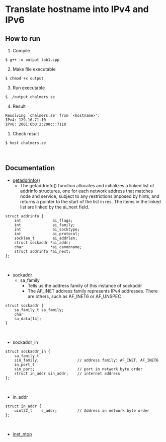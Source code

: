 # Translate hostname into IPv4 and IPv6

## How to run
1. Compile 
```
$ g++ -o output lab1.cpp
```

2. Make file executable
```
$ chmod +x output
```

3. Run executable
```
$ ./output chalmers.se
```

4. Result
```
Resolving `chalmers.se' from `<hostname>':
IPv4: 129.16.71.10
IPv6: 2001:6b0:2:200c::7110
```

1. Check result
```
$ host chalmers.se
```

</br>

## Documentation

- [getaddrinfo()](http://man7.org/linux/man-pages/man3/getaddrinfo.3.html)
  - The getaddrinfo() function allocates and initializes a linked list of addrinfo structures, one for each network address that matches node and service, subject to any restrictions imposed by hints, and returns a pointer to the start of the list in res.  The items in the linked list are linked by the ai_next field.

```
struct addrinfo {
    int              ai_flags;
    int              ai_family;
    int              ai_socktype;
    int              ai_protocol;
    socklen_t        ai_addrlen;
    struct sockaddr *ai_addr;
    char            *ai_canonname;
    struct addrinfo *ai_next;
};
```

</br>

- sockaddr
  - sa_family 
    - Tells us the address family of this instance of sockaddr
    - The AF_INET address family represents IPv4 addresses. There are others, such as AF_INET6 or AF_UNSPEC
```
struct sockaddr {
    sa_family_t sa_family;
    char
    sa_data[14];
}
```

</br>

- sockaddr_in
```
struct sockaddr_in {
    sa_family_t
    sin_family;                 // address family: AF_INET, AF_INET6
    in_port_t
    sin_port;                   // port in network byte order
    struct in_addr sin_addr;    // internet address
};
```

</br>

- in_addr
```
struct in_addr {
    uint32_t	s_addr;         // Address in network byte order
};
```

</br>

- [inet_ntop](http://man7.org/linux/man-pages/man3/inet_ntop.3.html)